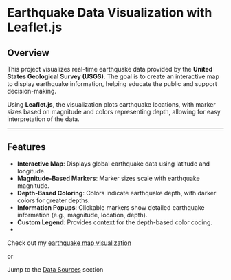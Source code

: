 # Earthquake Data Visualization with Leaflet.js

## Overview

This project visualizes real-time earthquake data provided by the **United States Geological Survey (USGS)**. The goal is to create an interactive map to display earthquake information, helping educate the public and support decision-making.

Using **Leaflet.js**, the visualization plots earthquake locations, with marker sizes based on magnitude and colors representing depth, allowing for easy interpretation of the data.

---

## Features

- **Interactive Map**: Displays global earthquake data using latitude and longitude.
- **Magnitude-Based Markers**: Marker sizes scale with earthquake magnitude.
- **Depth-Based Coloring**: Colors indicate earthquake depth, with darker colors for greater depths.
- **Information Popups**: Clickable markers show detailed earthquake information (e.g., magnitude, location, depth).
- **Custom Legend**: Provides context for the depth-based color coding.
- 
Check out my [earthquake map visualization](https://yourusername.github.io/yourrepository)

or

Jump to the [Data Sources](#data-sources) section
